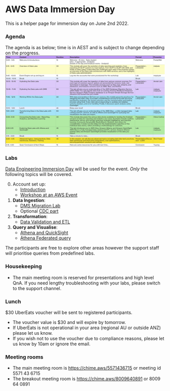 # AWS Data Immersion Day
This is a helper page for immersion day on June 2nd 2022.

### Agenda
The agenda is as below; time is in AEST and is subject to change depending on the progress.
![agenda](images/agenda.png)

### Labs
[Data Engineering Immersion Day](https://catalog.us-east-1.prod.workshops.aws/workshops/976050cc-0606-4b23-b49f-ca7b8ac4b153/en-US) will be used for the event. 
*Only* the following topics will be covered.

0. Account set up: 
    * [Introduction](https://catalog.us-east-1.prod.workshops.aws/workshops/976050cc-0606-4b23-b49f-ca7b8ac4b153/en-US/100-introduction) 
    * [Workshop at an AWS Event](https://catalog.us-east-1.prod.workshops.aws/workshops/976050cc-0606-4b23-b49f-ca7b8ac4b153/en-US/100-introduction/30-region-selection)
1. **Data Ingestion**: 
    * [DMS Migration Lab](https://catalog.us-east-1.prod.workshops.aws/workshops/976050cc-0606-4b23-b49f-ca7b8ac4b153/en-US/400/401/430-main-lab) 
    * Optional [CDC part](https://catalog.us-east-1.prod.workshops.aws/workshops/976050cc-0606-4b23-b49f-ca7b8ac4b153/en-US/400/401/430-main-lab#create-the-cdc-endpoint-to-replicate-ongoing-changes-(optional))
2. **Transformation**: 
    * [Data Validation and ETL](https://catalog.us-east-1.prod.workshops.aws/workshops/976050cc-0606-4b23-b49f-ca7b8ac4b153/en-US/600/610-glue-data-validation-etl)
3. **Query and Visualise**: 
    * [Athena and QuickSight](https://catalog.us-east-1.prod.workshops.aws/workshops/976050cc-0606-4b23-b49f-ca7b8ac4b153/en-US/800/810-athena-quicksight) 
    * [Athena Federated query](https://catalog.us-east-1.prod.workshops.aws/workshops/976050cc-0606-4b23-b49f-ca7b8ac4b153/en-US/800/820-athena-federated-query)

The participants are free to explore other areas however the support staff will prioritise queries from predefined labs.

### Housekeeping
* The main meeting room is reserved for presentations and high level QnA. If you need lengthy troubleshooting with your labs, please switch to the support channel.

### Lunch
$30 UberEats voucher will be sent to registered participants. 
* The voucher value is $30 and will expire by tomorrow.
* If UberEats is not operational in your area (regional AU or outside ANZ) please let us know.
* If you wish not to use the voucher due to compliance reasons, please let us know by 10am or ignore the email.

### Meeting rooms
* The main meeting room is https://chime.aws/5571436715 or meeting id 5571 43 6715
* The breakout meeting room is https://chime.aws/8009640891 or 8009 64 0891
